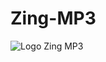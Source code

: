 # Zing-MP3

![Logo Zing MP3](https://static-zmp3.zadn.vn/skins/zmp3-v5.2/images/icon_zing_mp3_60.png)

